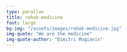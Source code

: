 ```yaml
---
type: parallax
title: rehab-medicine
font: large
bg-img: "/assets/images/rehab-medicine.jpg"
img-quote: "We are the medicine"
img-quote-author: "Dimitri Mugianis"
---
```


